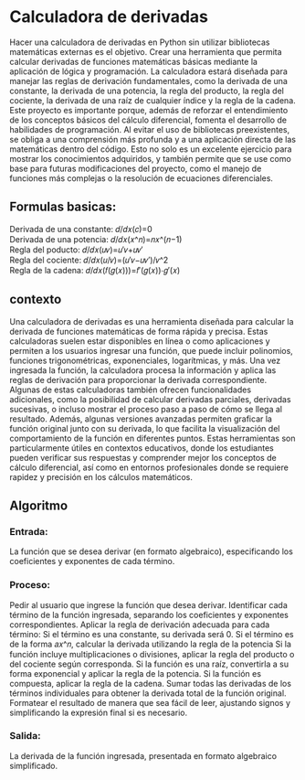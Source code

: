 # Calculadora de derivadas
Hacer una calculadora de derivadas en Python sin utilizar bibliotecas matemáticas externas es el objetivo. Crear una herramienta que permita calcular derivadas de funciones matemáticas básicas mediante la aplicación de lógica y programación. La calculadora estará diseñada para manejar las reglas de derivación fundamentales, como la derivada de una constante, la derivada de una potencia, la regla del producto, la regla del cociente, la derivada de una raíz de cualquier índice y la regla de la cadena. Este proyecto es importante porque, además de reforzar el entendimiento de los conceptos básicos del cálculo diferencial, fomenta el desarrollo de habilidades de programación. Al evitar el uso de bibliotecas preexistentes, se obliga a una comprensión más profunda y a una aplicación directa de las matemáticas dentro del código. Esto no solo es un excelente ejercicio para mostrar los conocimientos adquiridos, y también permite que se use como base para futuras modificaciones del proyecto, como el manejo de funciones más complejas o la resolución de ecuaciones diferenciales.

## Formulas basicas:
Derivada de una constante: 𝑑/𝑑𝑥(𝑐)=0   
Derivada de una potencia: 𝑑/𝑑𝑥(𝑥^𝑛)=𝑛𝑥^(𝑛−1)  
Regla del poducto: 𝑑/𝑑𝑥(𝑢𝑣)=𝑢′𝑣+𝑢𝑣′  
Regla del cociente: 𝑑/𝑑𝑥(𝑢/𝑣)=(𝑢′𝑣−𝑢𝑣′)/𝑣^2  
Regla de la cadena: 𝑑/𝑑𝑥(𝑓(𝑔(𝑥)))=𝑓′(𝑔(𝑥))⋅𝑔′(𝑥)

## contexto
Una calculadora de derivadas es una herramienta diseñada para calcular la derivada de funciones matemáticas de forma rápida y precisa. Estas calculadoras suelen estar disponibles en línea o como aplicaciones y permiten a los usuarios ingresar una función, que puede incluir polinomios, funciones trigonométricas, exponenciales, logarítmicas, y más. Una vez ingresada la función, la calculadora procesa la información y aplica las reglas de derivación para proporcionar la derivada correspondiente. Algunas de estas calculadoras también ofrecen funcionalidades adicionales, como la posibilidad de calcular derivadas parciales, derivadas sucesivas, o incluso mostrar el proceso paso a paso de cómo se llega al resultado. Además, algunas versiones avanzadas permiten graficar la función original junto con su derivada, lo que facilita la visualización del comportamiento de la función en diferentes puntos. Estas herramientas son particularmente útiles en contextos educativos, donde los estudiantes pueden verificar sus respuestas y comprender mejor los conceptos de cálculo diferencial, así como en entornos profesionales donde se requiere rapidez y precisión en los cálculos matemáticos.

## Algoritmo
### Entrada: 
La función que se desea derivar (en formato algebraico), especificando los coeficientes y exponentes de cada término.

### Proceso: 
Pedir al usuario que ingrese la función que desea derivar.
Identificar cada término de la función ingresada, separando los coeficientes y exponentes correspondientes.
Aplicar la regla de derivación adecuada para cada término:
Si el término es una constante, su derivada será 0.
Si el término es de la forma 𝑎𝑥^𝑛, calcular la derivada utilizando la regla de la potencia
Si la función incluye multiplicaciones o divisiones, aplicar la regla del producto o del cociente según corresponda.
Si la función es una raíz, convertirla a su forma exponencial y aplicar la regla de la potencia.
Si la función es compuesta, aplicar la regla de la cadena.
Sumar todas las derivadas de los términos individuales para obtener la derivada total de la función original.
Formatear el resultado de manera que sea fácil de leer, ajustando signos y simplificando la expresión final si es necesario.

### Salida: 
La derivada de la función ingresada, presentada en formato algebraico simplificado.
